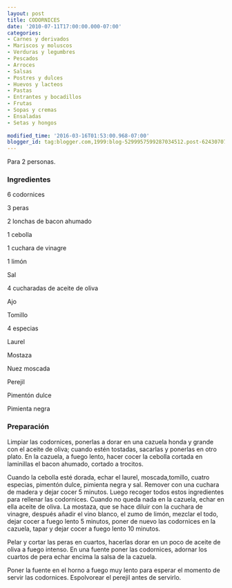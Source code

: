 ```yaml
---
layout: post
title: CODORNICES
date: '2010-07-11T17:00:00.000-07:00'
categories:
- Carnes y derivados
- Mariscos y moluscos
- Verduras y legumbres
- Pescados
- Arroces
- Salsas
- Postres y dulces
- Huevos y lacteos
- Pastas
- Entrantes y bocadillos
- Frutas
- Sopas y cremas
- Ensaladas
- Setas y hongos
 
modified_time: '2016-03-16T01:53:00.968-07:00'
blogger_id: tag:blogger.com,1999:blog-5299957599287034512.post-6243070752026275869
---
```


Para 2 personas.

<h3>Ingredientes</h3>

6 codornices

3 peras

2 lonchas de bacon ahumado

1 cebolla

1 cuchara de vinagre

1 limón

Sal

4 cucharadas de aceite de oliva

Ajo

Tomillo

4 especias

Laurel

Mostaza

Nuez moscada

Perejil

Pimentón dulce

Pimienta negra

<h3>Preparación</h3>

Limpiar las codornices, ponerlas a dorar en una cazuela honda y grande con el aceite de oliva; cuando estén tostadas, sacarlas y ponerlas en otro plato. En la cazuela, a fuego lento, hacer cocer la cebolla cortada en laminillas el bacon ahumado, cortado a trocitos.

Cuando la cebolla esté dorada, echar el laurel, moscada,tomillo, cuatro especias, pimentón dulce, pimienta negra y sal. Remover con una cuchara de madera y dejar cocer 5 minutos. Luego recoger todos estos ingredientes para rellenar las codornices. Cuando no queda nada en la cazuela, echar en ella aceite de oliva. La mostaza, que se hace diluir con la cuchara de vinagre, después añadir el vino blanco, el zumo de limón, mezclar el todo, dejar cocer a fuego lento 5 minutos, poner de nuevo las codornices en la cazuela, tapar y dejar cocer a fuego lento 10 minutos.

Pelar y cortar las peras en cuartos, hacerlas dorar en un poco de aceite de oliva a fuego intenso. En una fuente poner las codornices, adornar los cuartos de pera echar encima la salsa de la cazuela.

Poner la fuente en el horno a fuego muy lento para esperar el momento de servir las codornices. Espolvorear el perejil antes de servirlo.

